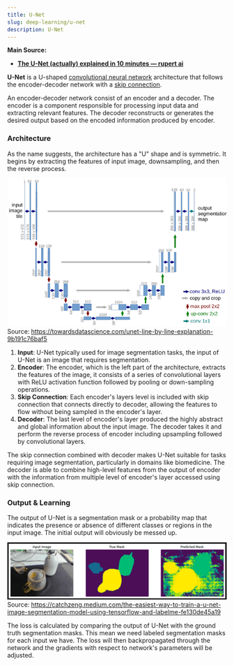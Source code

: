 ```yaml
---
title: U-Net
slug: deep-learning/u-net
description: U-Net
---
```


**Main Source:**

- **[The U-Net (actually) explained in 10 minutes — rupert ai](https://youtu.be/NhdzGfB1q74?si=BiC8L1cs-YRLn9T4)**

**U-Net** is a U-shaped [convolutional neural network](/cs-notes/deep-learning/cnn) architecture that follows the encoder-decoder network with a [skip connection](/cs-notes/deep-learning/resnet#residual-connection).

An encoder-decoder network consist of an encoder and a decoder. The encoder is a component responsible for processing input data and extracting relevant features. The decoder reconstructs or generates the desired output based on the encoded information produced by encoder.

### Architecture

As the name suggests, the architecture has a "U" shape and is symmetric. It begins by extracting the features of input image, downsampling, and then the reverse process.

![U-Net architecture](./u-net-architecture.png)  
Source: https://towardsdatascience.com/unet-line-by-line-explanation-9b191c76baf5

1. **Input**: U-Net typically used for image segmentation tasks, the input of U-Net is an image that requires segmentation.
2. **Encoder**: The encoder, which is the left part of the architecture, extracts the features of the image, it consists of a series of convolutional layers with ReLU activation function followed by pooling or down-sampling operations.
3. **Skip Connection**: Each encoder's layers level is included with skip connection that connects directly to decoder, allowing the features to flow without being sampled in the encoder's layer.
4. **Decoder**: The last level of encoder's layer produced the highly abstract and global information about the input image. The decoder takes it and perform the reverse process of encoder including upsampling followed by convolutional layers.

The skip connection combined with decoder makes U-Net suitable for tasks requiring image segmentation, particularly in domains like biomedicine. The decoder is able to combine high-level features from the output of encoder with the information from multiple level of encoder's layer accessed using skip connection.

### Output & Learning

The output of U-Net is a segmentation mask or a probability map that indicates the presence or absence of different classes or regions in the input image. The initial output will obviously be messed up.

![U-Net output](./u-net-output.png)  
Source: https://catchzeng.medium.com/the-easiest-way-to-train-a-u-net-image-segmentation-model-using-tensorflow-and-labelme-fe130de45a19

The loss is calculated by comparing the output of U-Net with the ground truth segmentation masks. This mean we need labeled segmentation masks for each input we have. The loss will then backpropagated through the network and the gradients with respect to network's parameters will be adjusted.
